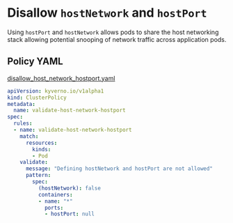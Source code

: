 
# Disallow `hostNetwork` and `hostPort`

Using `hostPort` and `hostNetwork` allows pods to share the host networking stack allowing potential snooping of network traffic across application pods. 

## Policy YAML

[disallow_host_network_hostport.yaml](best_practices/disallow_host_network_hostport.yaml)


````yaml
apiVersion: kyverno.io/v1alpha1
kind: ClusterPolicy
metadata:
  name: validate-host-network-hostport
spec:
  rules:
  - name: validate-host-network-hostport
    match:
      resources:
        kinds:
        - Pod
    validate:
      message: "Defining hostNetwork and hostPort are not allowed"
      pattern:
        spec:
          (hostNetwork): false
          containers:
          - name: "*"
            ports:
            - hostPort: null
````